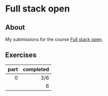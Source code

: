# Full stack open

## About

My submissions for the course [Full stack open](https://fullstackopen.com/en/).

## Exercises

| part | completed |
| ---: | --------: |
|    0 |       3/6 |
|      |         6 |
